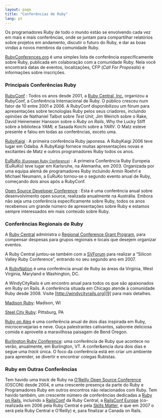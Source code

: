 ```yaml
---
layout: page
title: "Conferências de Ruby"
lang: pt
---
```


Os programadores Ruby de todo o mundo estão se envolvendo cada vez em mais
e mais conferências, onde se juntam para compartilhar relatórios sobre projetos
em andamento, discutir o futuro do Ruby, e dar as boas vindas a novos membros
da comunidade Ruby.

[RubyConferences.org][rc] é uma simples lista de conferência especificamente
sobre Ruby, publicada em colaboração com a comunidade Ruby. Nela você encontrará
datas de eventos, localizações, CFP (_Call For Proposals_) e informações sobre
inscrições.


### Principais Conferências Ruby

[RubyConf][1]
: Todos os anos desde 2001, a [Ruby Central, Inc.][2] organizou a
  RubyConf, a Conferência Internacional de Ruby. O público cresceu
  num fator de 10 entre 2001 e 2006. A RubyConf disponibilizou um fórum
  para apresentações sobre tecnologias Ruby pelos seus criadores,
  incluindo opiniões de Nathaniel Talbot sobre *Test Unit*, Jim Weirich
  sobre o Rake, David Heinemeier Hansson sobre o *Ruby on Rails*,
  Why the Lucky Stiff sobre a biblioteca *YAML* e Sasada Koichi sobre
  a *YARV*. O Matz esteve presente e falou em todas as conferências,
  exceto uma.

[RubyKaigi][3]
: A primeira conferência Ruby japonesa. A RubyKaigi 2006 teve lugar em
  Odaiba. A RubyKaigi fornece muitas apresentações novas e excitantes de
  Matz e outros programadores Ruby todos os anos.

[EuRuKo <small>(European Ruby Conference)</small>][4]
: A primeira Conferência Ruby Europeia (EuRuKo) teve lugar em Karlsruhe,
  na Alemanha, em 2003. Organizada por uma equipa alemã de programadores
  Ruby incluindo Armin Roehrl e Michael Neumann, a EuRuKo tornou-se o
  segundo evento anual de Ruby, começando dois anos após a RubyConf.

[Open Source Developer Conference][5]
: Esta é uma conferência anual sobre desenvolvimento open source, realizada
  anualmente na Austrália. Embora não seja uma conferência especificamente
  sobre Ruby, todos os anos recebemos um grande número de apresentações sobre
  Ruby e estamos sempre interessados em mais conteúdo sobre Ruby.

### Conferências Regionais de Ruby

A [Ruby Central][2] administra o [Regional Conference Grant Program][6],
para compensar despesas para grupos regionais e locais que desejem
organizar eventos.

A Ruby Central juntou-se também com a [SVForum][7] para realizar a
“Silicon Valley Ruby Conference”, entrando no seu segundo ano em 2007.

A [RubyNation][8] é uma conferência anual de Ruby às áreas da Virginia, West
Virginia, Maryland e Washington, DC.

A WindyCityRails é um encontro anual para todos os que são apaixonados em
Ruby on Rails. A conferência situada em Chicago atende à comunidade Ruby
desde 2008. Visite [http://windycityrails.org][9] para mais detalhes.

[Madison Ruby][15]: Madison, WI

[Steel City Ruby][16]: Pittsburg, PA

[Ruby on Ales][17] é uma conferência anual de dois dias inspirada em
Ruby, microcervejarias e neve. Ouça palestrantes cativantes, saboreie deliciosa
comida e aproveite a maravilhosa paisagem de Bend Oregon.

[Burlington Ruby Conference][18]: uma conferência de Ruby que acontece no
verão, anualmente, em Burlington, VT. A confer&encia dura dois dias e segue
uma _track_ única. O foco da conferência está em criar um ambiente para
aprender, se divertir e encontrar colegas Rubistas.

### Ruby em Outras Conferências

Tem havido uma _track_ de Ruby na [O’Reilly Open Source Conference][10]
(OSCON) desde 2004, e uma crescente presença da parte do Ruby e
Programadores Ruby em outros encontros não relacionados com Ruby. Tem
havido também, um crescente número de conferências dedicadas a
[Ruby on Rails][11], incluindo a [RailsConf][12] da Ruby Central, a
[RailsConf Europe][13] (co-realizada em 2006 pela Ruby Central e pela
[Skills Matter][14], e que em 2007 o será pela Ruby Central e
O’Reilly) e, para finalizar a Canada on Rails.




[rc]: http://rubyconferences.org/
[1]: http://rubyconf.org/
[2]: http://rubycentral.org
[3]: http://rubykaigi.org/
[4]: http://euruko.org
[5]: http://www.osdc.com.au/
[6]: http://rubycentral.org/community/grant
[7]: http://www.svforum.org
[8]: http://rubynation.org/
[9]: http://windycityrails.org
[10]: http://conferences.oreillynet.com/os2006/
[11]: http://www.rubyonrails.org
[12]: http://www.railsconf.org
[13]: http://europe.railsconf.org
[14]: http://www.skillsmatter.com
[15]: http://madisonruby.org/
[16]: http://steelcityruby.org/
[17]: http://ruby.onales.com/
[18]: http://burlingtonrubyconference.com
